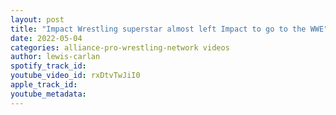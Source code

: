 ```yaml
---
layout: post
title: "Impact Wrestling superstar almost left Impact to go to the WWE"
date: 2022-05-04
categories: alliance-pro-wrestling-network videos
author: lewis-carlan
spotify_track_id: 
youtube_video_id: rxDtvTwJiI0
apple_track_id: 
youtube_metadata: 
---
```

